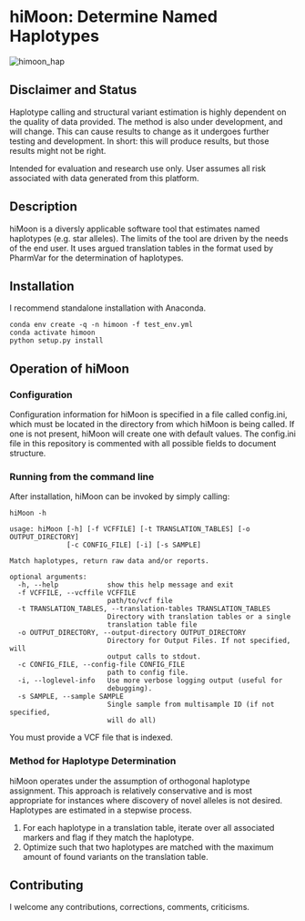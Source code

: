 # hiMoon: Determine Named Haplotypes

![himoon_hap](https://github.com/Ariel-Precision-Medicine/himoon_hap/workflows/himoon_hap/badge.svg)

## Disclaimer and Status

Haplotype calling and structural variant estimation is highly dependent on the quality of data provided. 
The method is also under development, and will change. 
This can cause results to change as it undergoes further testing and development. 
In short: this will produce results, but those results might not be right. 

Intended for evaluation and research use only.
User assumes all risk associated with data generated from this platform. 

## Description

hiMoon is a diversly applicable software tool that estimates named haplotypes (e.g. star alleles). 
The limits of the tool are driven by the needs of the end user. 
It uses argued translation tables in the format used by PharmVar for the determination of haplotypes. 

## Installation

I recommend standalone installation with Anaconda. 

```
conda env create -q -n himoon -f test_env.yml
conda activate himoon
python setup.py install
```

## Operation of hiMoon

### Configuration

Configuration information for hiMoon is specified in a file called config.ini, which must be located in the directory from which hiMoon is being called. 
If one is not present, hiMoon will create one with default values. 
The config.ini file in this repository is commented with all possible fields to document structure. 

### Running from the command line

After installation, hiMoon can be invoked by simply calling: 

```
hiMoon -h

usage: hiMoon [-h] [-f VCFFILE] [-t TRANSLATION_TABLES] [-o OUTPUT_DIRECTORY]
              [-c CONFIG_FILE] [-i] [-s SAMPLE]

Match haplotypes, return raw data and/or reports.

optional arguments:
  -h, --help            show this help message and exit
  -f VCFFILE, --vcffile VCFFILE
                        path/to/vcf file
  -t TRANSLATION_TABLES, --translation-tables TRANSLATION_TABLES
                        Directory with translation tables or a single
                        translation table file
  -o OUTPUT_DIRECTORY, --output-directory OUTPUT_DIRECTORY
                        Directory for Output Files. If not specified, will
                        output calls to stdout.
  -c CONFIG_FILE, --config-file CONFIG_FILE
                        path to config file.
  -i, --loglevel-info   Use more verbose logging output (useful for
                        debugging).
  -s SAMPLE, --sample SAMPLE
                        Single sample from multisample ID (if not specified,
                        will do all)
```

You must provide a VCF file that is indexed. 


### Method for Haplotype Determination

hiMoon operates under the assumption of orthogonal haplotype assignment. 
This approach is relatively conservative and is most appropriate for instances where discovery of novel alleles is not desired. 
Haplotypes are estimated in a stepwise process. 
1. For each haplotype in a translation table, iterate over all associated markers and flag if they match the haplotype. 
2. Optimize such that two haplotypes are matched with the maximum amount of found variants on the translation table. 

## Contributing

I welcome any contributions, corrections, comments, criticisms. 
